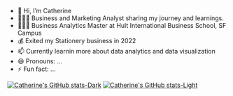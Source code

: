 - 👋 Hi, I’m Catherine
- 👩🏻‍💻 Business and Marketing Analyst sharing my journey and learnings.
- 👩🏻‍🎓 Business Analytics Master at Hult International Business School, SF Campus
- 💰 Exited my Stationery business in 2022
- 📫 Currently learnin more about data analytics and data visualization
- 😄 Pronouns: ...
- ⚡ Fun fact: ...


<!---Github sttats from https://github.com/anuraghazra/github-readme-stats--->

[![Catherine's GitHub stats-Dark](https://github-readme-stats.vercel.app/api?username=catbgv&show_icons=true&theme=dark#gh-dark-mode-only)](https://github.com/catbgv/github-readme-stats#gh-dark-mode-only)
[![Catherine's GitHub stats-Light](https://github-readme-stats.vercel.app/api?username=catbgv&show_icons=true&theme=default#gh-light-mode-only)](https://github.com/catbgv/github-readme-stats#gh-light-mode-only)
